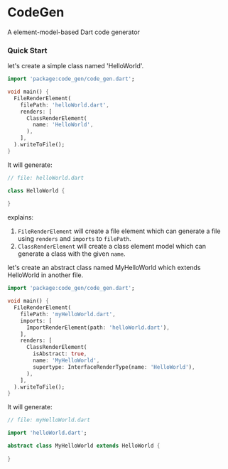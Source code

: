 # CodeGen
A element-model-based Dart code generator

### Quick Start
let's create a simple class named 'HelloWorld'.

```dart
import 'package:code_gen/code_gen.dart';

void main() {
  FileRenderElement(
    filePath: 'helloWorld.dart',
    renders: [
      ClassRenderElement(
        name: 'HelloWorld',
      ),
    ],
  ).writeToFile();
}
```

It will generate:
```dart
// file: helloWorld.dart

class HelloWorld {
  
}
```

explains:
1. `FileRenderElement` will create a file element which can generate a file using `renders` and `imports` to `filePath`.
1. `ClassRenderElement` will create a class element model which can generate a class with the given `name`.

let's create an abstract class named MyHelloWorld which extends HelloWorld in another file.

```dart
import 'package:code_gen/code_gen.dart';

void main() {
  FileRenderElement(
    filePath: 'myHelloWorld.dart',
    imports: [
      ImportRenderElement(path: 'helloWorld.dart'),
    ],
    renders: [
      ClassRenderElement(
        isAbstract: true,
        name: 'MyHelloWorld',
        supertype: InterfaceRenderType(name: 'HelloWorld'),
      ),
    ],
  ).writeToFile();
}
```

It will generate:
```dart
// file: myHelloWorld.dart

import 'helloWorld.dart';

abstract class MyHelloWorld extends HelloWorld {
  
}